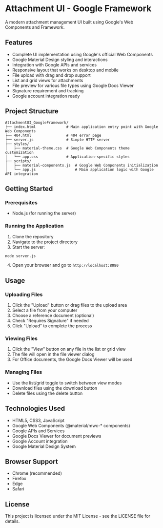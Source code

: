 # Attachment UI - Google Framework

A modern attachment management UI built using Google's Web Components and Framework.

## Features

- Complete UI implementation using Google's official Web Components
- Google Material Design styling and interactions
- Integration with Google APIs and services
- Responsive layout that works on desktop and mobile
- File upload with drag and drop support
- List and grid views for attachments
- File preview for various file types using Google Docs Viewer
- Signature requirement and tracking
- Google account integration ready

## Project Structure

```
AttachmentUI_GoogleFramework/
├── index.html              # Main application entry point with Google Web Components
├── 404.html                # 404 error page
├── server.js               # Simple HTTP server
├── styles/
│   ├── material-theme.css  # Google Web Components theme customization
│   └── app.css             # Application-specific styles
├── scripts/
│   ├── material-components.js  # Google Web Components initialization
│   └── app.js                  # Main application logic with Google API integration
```

## Getting Started

### Prerequisites

- Node.js (for running the server)

### Running the Application

1. Clone the repository
2. Navigate to the project directory
3. Start the server:

```bash
node server.js
```

4. Open your browser and go to `http://localhost:8080`

## Usage

### Uploading Files

1. Click the "Upload" button or drag files to the upload area
2. Select a file from your computer
3. Choose a reference document (optional)
4. Check "Requires Signature" if needed
5. Click "Upload" to complete the process

### Viewing Files

1. Click the "View" button on any file in the list or grid view
2. The file will open in the file viewer dialog
3. For Office documents, the Google Docs Viewer will be used

### Managing Files

- Use the list/grid toggle to switch between view modes
- Download files using the download button
- Delete files using the delete button

## Technologies Used

- HTML5, CSS3, JavaScript
- Google Web Components (@material/mwc-* components)
- Google APIs and Services
- Google Docs Viewer for document previews
- Google Account integration
- Google Material Design System

## Browser Support

- Chrome (recommended)
- Firefox
- Edge
- Safari

## License

This project is licensed under the MIT License - see the LICENSE file for details.
